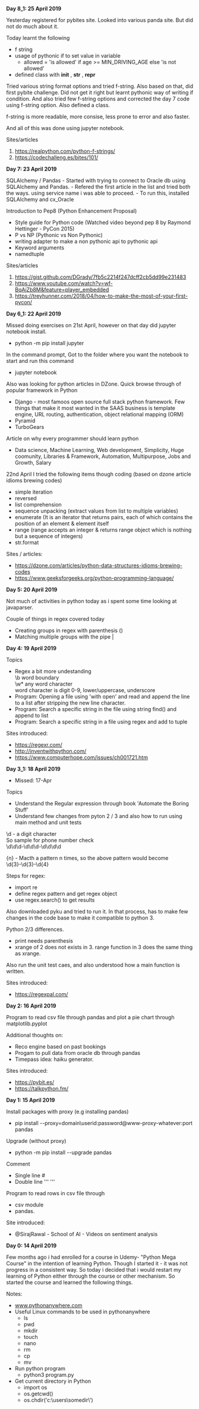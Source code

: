 <b> Day 8_1: 25 April 2019 </b>

Yesterday registered for pybites site. Looked into various panda site. But did not do much about it.

Today learnt the following
- f string
- usage of pythonic if to set value in variable
	- allowed = 'is allowed' if age >= MIN_DRIVING_AGE else 'is not allowed'
- defined class with __init__ , __str__ , __repr__ 

Tried various string format options and tried f-string. Also based on that, did first pybite challenge. Did not get it right but learnt pythonic way of writing if condition. And also tried few f-string options and corrected the day 7 code using f-string option. Also defined a class. 

f-string is more readable, more consise, less prone to error and also faster. 

And all of this was done using jupyter notebook. 

Sites/articles
1. https://realpython.com/python-f-strings/
2. https://codechalleng.es/bites/101/

<b> Day 7: 23 April 2019 </b>

SQLAlchemy / Pandas 
	- Started with trying to connect to Oracle db using SQLAlchemy and Pandas.
	- Refered the first article in the list and tried both the ways. using service name i was able to proceed. 
	- To run this, installed SQLAlchemy and cx_Oracle 

Introduction to Pep8 (Python Enhancement Proposal)
 - Style guide for Python code (Watched video beyond pep 8 by Raymond Hettinger - PyCon 2015)
 - P vs NP (Pythonic vs Non Pythonic)
 - writing adapter to make a non pythonic api to pythonic api 
 - Keyword arguments
 - namedtuple

Sites/articles
1. https://gist.github.com/DGrady/7fb5c2214f247dcff2cb5dd99e231483
2. https://www.youtube.com/watch?v=wf-BqAjZb8M&feature=player_embedded
3. https://treyhunner.com/2018/04/how-to-make-the-most-of-your-first-pycon/

<b> Day 6_1: 22 April 2019 </b>

Missed doing exercises on 21st April, however on that day did jupyter notebook install.
 - python -m pip install jupyter
 
In the command prompt, Got to the folder where you want the notebook to start and run this command
- jupyter notebook

Also was looking for python articles in DZone. 
Quick browse through of popular framework in Python
- Django - most famoos open source full stack python framework. Few things that make it most wanted in the SAAS business is template engine, URL routing, authentication, object relational mapping (ORM)
- Pyramid
- TurboGears

Article on why every programmer should learn python
- Data science, Machine Learning, Web development, Simplicity, Huge coomunity, Libraries & Framework, Automation, Multipurpose, Jobs and Growth, Salary

22nd April I tried the following items though coding (based on dzone article idioms brewing codes)
- simple iteration
- reversed
- list comprehension
- sequence unpacking (extract values from list to multiple variables)
- enumerate (It is an iterator that returns pairs, each of which contains the position of an element & element itself
- range  (range accepts an integer & returns range object which is nothing but a sequence of integers)
- str.format

Sites / articles:
- https://dzone.com/articles/python-data-structures-idioms-brewing-codes 
- https://www.geeksforgeeks.org/python-programming-language/

<b> Day 5: 20 April 2019 </b>

Not much of activities in python today as i spent some time looking at javaparser. 

Couple of things in regex covered today
- Creating groups in regex with parenthesis ()
- Matching multiple groups with the pipe | 

<b> Day 4: 19 April 2019 </b>

Topics
- Regex a bit more undestanding <br>
\b word boundary <br>
\w* any word character <br> 
word character is digit 0-9, lower/uppercase, underscore <br>
- Program: Opening a file using 'with open' and read and append the line to a list after stripping the new line character. 
- Program: Search a specific string in the file using string find() and append to list
- Program: Search a specific string in a file using regex and add to tuple

Sites introduced: 
- https://regexr.com/
- http://inventwithpython.com/
- https://www.computerhope.com/issues/ch001721.htm


<b> Day 3_1: 18 April 2019 </b>
- Missed: 17-Apr

Topics
- Understand the Regular expression through book 'Automate the Boring Stuff' 
- Understand few changes from pyton 2 / 3 and also how to run using main method and unit tests

\d - a digit character <br>
So sample for phone number check <br> 
\d\d\d-\d\d\d-\d\d\d\d

{n} - Macth a pattern n times, so the above pattern would become <br>
\d{3}-\d{3}-\d{4}

Steps for regex:
- import re
- define regex pattern and get regex object
- use regex.search() to get results 

Also downloaded pyku and tried to run it. In that process, has to make few changes in the code base to make it compatible to python 3. 

Python 2/3 differences.
- print needs parenthesis
- xrange of 2 does not exists in 3. range function in 3 does the same thing as xrange. 

Also run the unit test caes, and also understood how a main function is written.

Sites introduced: 
- https://regexpal.com/

<b> Day 2: 16 April 2019 </b>

Program to read csv file through pandas and plot a pie chart through matplotlib.pyplot

Additional thoughts on:
 - Reco engine based on past bookings 
 - Progam to pull data from oracle db through pandas
 - Timepass idea: haiku generator.

Sites introduced: 
- https://pybit.es/
- https://talkpython.fm/


<b> Day 1: 15 April 2019 </b>

Install packages with proxy (e.g installing pandas)
- pip install --proxy=domain\\userid:password@www-proxy-whatever:port pandas

Upgrade (without proxy)
- python -m pip install --upgrade pandas

Comment
- Single line #
- Double line ''' '''


Program to read rows in csv file through 
- csv module
- pandas.

Site introduced: 
- @SirajRawal - School of AI - Videos on sentiment analysis


<b> Day 0: 14 April 2019 </b>

Few months ago i had enrolled for a course in Udemy- "Python Mega Course" in the intention of learning Python. Though I started it - it was not progress in a consistent way. So today i decided that i would restart my learning of Python either through the course or other mechanism. So started the course and learned the following things.

Notes:
- www.pythonanywhere.com
- Useful Linux commands to be used in pythonanywhere
  - ls 
  - pwd
  - mkdir
  - touch
  - nano
  - rm 
  - cp
  - mv
- Run python program
  - python3 program.py
- Get current directory in Python
  - import os
  - os.getcwd()
  - os.chdir('c:\\users\\somedir\\')

